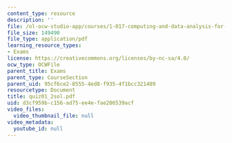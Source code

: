 ```yaml
---
content_type: resource
description: ''
file: /ol-ocw-studio-app/courses/1-017-computing-and-data-analysis-for-environmental-applications-fall-2003/d3cf959bc156ad75ee4efae206539acf_quiz01_2sol.pdf
file_size: 149490
file_type: application/pdf
learning_resource_types:
- Exams
license: https://creativecommons.org/licenses/by-nc-sa/4.0/
ocw_type: OCWFile
parent_title: Exams
parent_type: CourseSection
parent_uid: 95cf6ce2-8555-4ed8-f935-4f1bcc321409
resourcetype: Document
title: quiz01_2sol.pdf
uid: d3cf959b-c156-ad75-ee4e-fae206539acf
video_files:
  video_thumbnail_file: null
video_metadata:
  youtube_id: null
---
```

